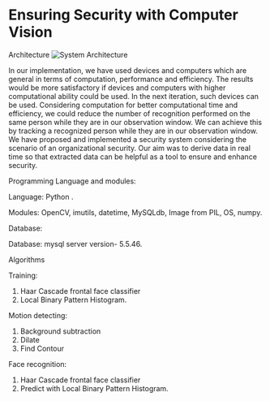 # Ensuring Security with Computer Vision

Architecture
![System Architecture](https://drive.google.com/file/d/0BxRmf_2nNqHOVWwtRk9DeUZwdTg/view?usp=sharing)

In our implementation, we have used devices and computers which are general in terms
of computation, performance and efficiency. The results would be more satisfactory if
devices and computers with higher computational ability could be used. In the next
iteration, such devices can be used. Considering computation for better computational
time and efficiency, we could reduce the number of recognition performed on the same
person while they are in our observation window. We can achieve this by tracking a
recognized person while they are in our observation window.
We have proposed and implemented a security system considering the scenario of an
organizational security. Our aim was to derive data in real time so that extracted data
can be helpful as a tool to ensure and enhance security.

Programming Language and modules:

Language: Python .

Modules: OpenCV, imutils, datetime, MySQLdb, Image from PIL, OS, numpy.

Database:

Database: mysql server version- 5.5.46.

Algorithms

Training:

1. Haar Cascade frontal face classifier
2. Local Binary Pattern Histogram.

Motion detecting:

1. Background subtraction
2. Dilate
3. Find Contour

Face recognition:

1. Haar Cascade frontal face classifier
2. Predict with Local Binary Pattern Histogram.
